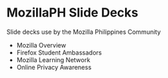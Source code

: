 # MozillaPH Slide Decks
Slide decks use by the Mozilla Philippines Community

- Mozilla Overview
- Firefox Student Ambassadors
- Mozilla Learning Network
- Online Privacy Awareness
